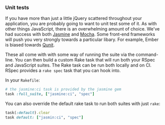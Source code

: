 ### Unit tests

If you have more than just a little jQuery scattered throughout your
application, you are probably going to want to unit test some of it. As with
other things JavaScript, there is an overwhelming amount of choice.
We've had success with both [Jasmine][jasmine] and [Mocha][mocha]. Some
front-end frameworks will push you very strongly towards a particular libary.
For example, Ember is biased towards [Qunit][qunit].

These all come with with some way of running the suite via the command-line. You
can then build a custom Rake task that will run both your RSpec and JavaScript
suites. The Rake task can be run both locally and on CI. RSpec provides a `rake
spec` task that you can hook into.

In your `Rakefile`:

```ruby
# the jasmine:ci task is provided by the jasmine gem
task :full_suite, ["jasmine:ci", "spec"]
```

You can also override the default rake task to run both suites with just `rake`:

```ruby
task(:default).clear
task default: ["jasmin:ci", "spec"]
```

[jasmine]: https://jasmine.github.io/
[mocha]: https://mochajs.org/
[qunit]: https://qunitjs.com/

